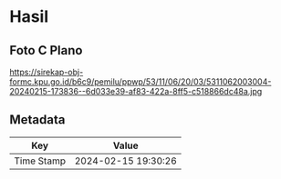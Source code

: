 # Hasil

## Foto C Plano

https://sirekap-obj-formc.kpu.go.id/b6c9/pemilu/ppwp/53/11/06/20/03/5311062003004-20240215-173836--6d033e39-af83-422a-8ff5-c518866dc48a.jpg


## Metadata

| Key        | Value               |
| ---------- | ------------------- |
| Time Stamp | 2024-02-15 19:30:26 |



